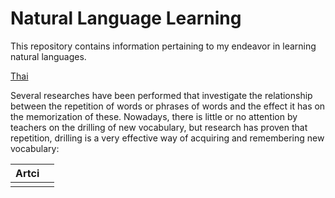 # Natural Language Learning

This repository contains information pertaining to my endeavor in learning natural languages.

[Thai](thai/README.md)

Several researches have been performed that investigate the relationship between the repetition of words or phrases of words and the effect it has on the memorization of these. Nowadays, there is little or no attention by teachers on the drilling of new vocabulary, but research has proven that repetition, drilling is a very effective way of acquiring and remembering new vocabulary:

|Artci|  |
|--|--|
|  |  |



<!--stackedit_data:
eyJoaXN0b3J5IjpbLTE5OTIyNjg2MzcsLTEwMjc1MzY5MjEsLT
E5MDg5MDQyNTAsMTg4MjgzMjEzOF19
-->